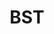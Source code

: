 ---
layout: project
title: BST
main_image: "images/projects/bst/bst1.jpg"
galleries:
  - image: images/projects/bst/bst.jpg
    alt: project
  - image: images/projects/bst/bst1.jpg
    alt: enterance
  - image: images/projects/bst/bst2.jpg
    alt: kitchen
  - image: images/projects/bst/bst3.jpg
    alt: outside
  - image: images/projects/bst/bst4.jpg
    alt: stairs
  - image: images/projects/bst/bst5.jpg
    alt: furniture
  - image: images/projects/bst/bst6.jpg
    alt: windows
---